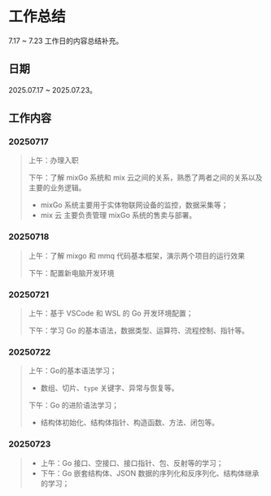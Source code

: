 # 工作总结

7.17 ~ 7.23 工作日的内容总结补充。

## 日期

2025.07.17 ~ 2025.07.23。

## 工作内容

### 20250717

> 上午：办理入职
>
> 下午：了解 mixGo 系统和 mix 云之间的关系，熟悉了两者之间的关系以及主要的业务逻辑。
>
> - mixGo 系统主要用于实体物联网设备的监控，数据采集等；
> - mix 云 主要负责管理 mixGo 系统的售卖与部署。

### 20250718

> 上午：了解 mixgo 和 mmq 代码基本框架，演示两个项目的运行效果
>
> 下午：配置新电脑开发环境

### 20250721

> 上午：基于 VSCode 和 WSL 的 Go 开发环境配置；
>
> 下午：学习 Go 的基本语法，数据类型、运算符、流程控制、指针等。

### 20250722

> 上午：Go的基本语法学习；
>
> - 数组、切片、`type` 关键字、异常与恢复等。
>
> 下午：Go 的进阶语法学习；
>
> - 结构体初始化、结构体指针、构造函数、方法、闭包等。

### 20250723

> - 上午：Go 接口、空接口、接口指针、包、反射等的学习；
> - 下午：Go 嵌套结构体、JSON 数据的序列化和反序列化、结构体继承的学习；